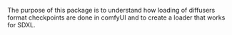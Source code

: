 The purpose of this package is to understand how loading of diffusers format checkpoints are done in comfyUI and to create a loader that works for SDXL.
